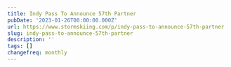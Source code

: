 ```yaml
---
title: Indy Pass To Announce 57th Partner
pubDate: '2023-01-26T00:00:00.000Z'
url: https://www.stormskiing.com/p/indy-pass-to-announce-57th-partner
slug: indy-pass-to-announce-57th-partner
description: ''
tags: []
changefreq: monthly
---
```


<!-- Add post content below -->
